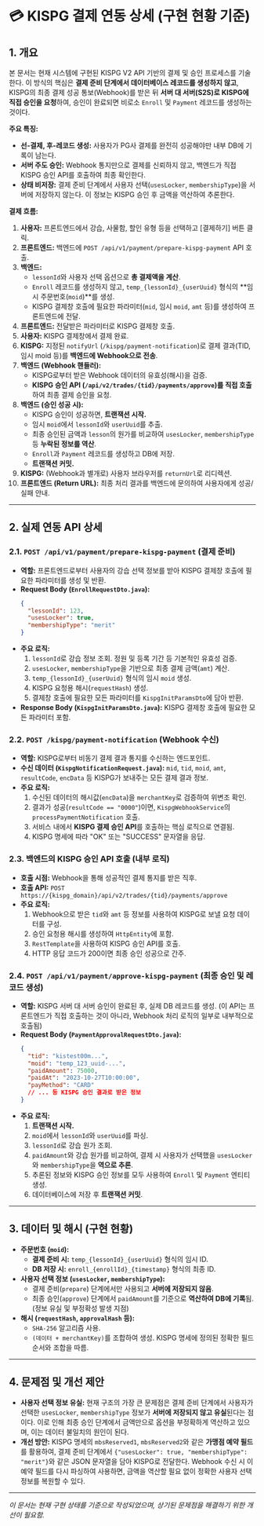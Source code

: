 # 💳 KISPG 결제 연동 상세 (구현 현황 기준)

## 1. 개요

본 문서는 현재 시스템에 구현된 KISPG V2 API 기반의 결제 및 승인 프로세스를 기술한다. 이 방식의 핵심은 **결제 준비 단계에서 데이터베이스 레코드를 생성하지 않고**, KISPG의 최종 결제 성공 통보(Webhook)를 받은 뒤 **서버 대 서버(S2S)로 KISPG에 직접 승인을 요청**하여, 승인이 완료되면 비로소 `Enroll` 및 `Payment` 레코드를 생성하는 것이다.

**주요 특징:**

- **선-결제, 후-레코드 생성:** 사용자가 PG사 결제를 완전히 성공해야만 내부 DB에 기록이 남는다.
- **서버 주도 승인:** Webhook 통지만으로 결제를 신뢰하지 않고, 백엔드가 직접 KISPG 승인 API를 호출하여 최종 확인한다.
- **상태 비저장:** 결제 준비 단계에서 사용자 선택(`usesLocker`, `membershipType`)을 서버에 저장하지 않는다. 이 정보는 KISPG 승인 후 금액을 역산하여 추론한다.

**결제 흐름:**

1.  **사용자:** 프론트엔드에서 강습, 사물함, 할인 유형 등을 선택하고 [결제하기] 버튼 클릭.
2.  **프론트엔드:** 백엔드에 `POST /api/v1/payment/prepare-kispg-payment` API 호출.
3.  **백엔드:**
    - `lessonId`와 사용자 선택 옵션으로 **총 결제액을 계산**.
    - `Enroll` 레코드를 생성하지 않고, `temp_{lessonId}_{userUuid}` 형식의 **임시 주문번호(`moid`)**를 생성.
    - KISPG 결제창 호출에 필요한 파라미터(`mid`, 임시 `moid`, `amt` 등)를 생성하여 프론트엔드에 전달.
4.  **프론트엔드:** 전달받은 파라미터로 KISPG 결제창 호출.
5.  **사용자:** KISPG 결제창에서 결제 완료.
6.  **KISPG:** 지정된 `notifyUrl` (`/kispg/payment-notification`)로 결제 결과(TID, 임시 moid 등)를 **백엔드에 Webhook으로 전송**.
7.  **백엔드 (Webhook 핸들러):**
    - KISPG로부터 받은 Webhook 데이터의 유효성(해시)을 검증.
    - **KISPG 승인 API (`/api/v2/trades/{tid}/payments/approve`)를 직접 호출**하여 최종 결제 승인을 요청.
8.  **백엔드 (승인 성공 시):**
    - KISPG 승인이 성공하면, **트랜잭션 시작.**
    - 임시 `moid`에서 `lessonId`와 `userUuid`를 추출.
    - 최종 승인된 금액과 `lesson`의 원가를 비교하여 `usesLocker`, `membershipType` 등 **누락된 정보를 역산**.
    - `Enroll`과 `Payment` 레코드를 생성하고 DB에 저장.
    - **트랜잭션 커밋.**
9.  **KISPG:** (Webhook과 별개로) 사용자 브라우저를 `returnUrl`로 리디렉션.
10. **프론트엔드 (Return URL):** 최종 처리 결과를 백엔드에 문의하여 사용자에게 성공/실패 안내.

---

## 2. 실제 연동 API 상세

### 2.1. `POST /api/v1/payment/prepare-kispg-payment` (결제 준비)

- **역할:** 프론트엔드로부터 사용자의 강습 선택 정보를 받아 KISPG 결제창 호출에 필요한 파라미터를 생성 및 반환.
- **Request Body (`EnrollRequestDto.java`):**
  ```json
  {
    "lessonId": 123,
    "usesLocker": true,
    "membershipType": "merit"
  }
  ```
- **주요 로직:**
  1.  `lessonId`로 강습 정보 조회. 정원 및 등록 기간 등 기본적인 유효성 검증.
  2.  `usesLocker`, `membershipType`을 기반으로 최종 결제 금액(`amt`) 계산.
  3.  `temp_{lessonId}_{userUuid}` 형식의 임시 `moid` 생성.
  4.  KISPG 요청용 해시(`requestHash`) 생성.
  5.  결제창 호출에 필요한 모든 파라미터를 `KispgInitParamsDto`에 담아 반환.
- **Response Body (`KispgInitParamsDto.java`):** KISPG 결제창 호출에 필요한 모든 파라미터 포함.

### 2.2. `POST /kispg/payment-notification` (Webhook 수신)

- **역할:** KISPG로부터 비동기 결제 결과 통지를 수신하는 엔드포인트.
- **수신 데이터 (`KispgNotificationRequest.java`):** `mid`, `tid`, `moid`, `amt`, `resultCode`, `encData` 등 KISPG가 보내주는 모든 결제 결과 정보.
- **주요 로직:**
  1.  수신된 데이터의 해시값(`encData`)을 `merchantKey`로 검증하여 위변조 확인.
  2.  결과가 성공(`resultCode == "0000"`)이면, `KispgWebhookService`의 `processPaymentNotification` 호출.
  3.  서비스 내에서 **KISPG 결제 승인 API**를 호출하는 핵심 로직으로 연결됨.
  4.  KISPG 명세에 따라 "OK" 또는 "SUCCESS" 문자열을 응답.

### 2.3. 백엔드의 KISPG 승인 API 호출 (내부 로직)

- **호출 시점:** Webhook을 통해 성공적인 결제 통지를 받은 직후.
- **호출 API:** `POST https://{kispg_domain}/api/v2/trades/{tid}/payments/approve`
- **주요 로직:**
  1.  Webhook으로 받은 `tid`와 `amt` 등 정보를 사용하여 KISPG로 보낼 요청 데이터를 구성.
  2.  승인 요청용 해시를 생성하여 `HttpEntity`에 포함.
  3.  `RestTemplate`을 사용하여 KISPG 승인 API를 호출.
  4.  HTTP 응답 코드가 200이면 최종 승인 성공으로 간주.

### 2.4. `POST /api/v1/payment/approve-kispg-payment` (최종 승인 및 레코드 생성)

- **역할:** KISPG 서버 대 서버 승인이 완료된 후, 실제 DB 레코드를 생성. (이 API는 프론트엔드가 직접 호출하는 것이 아니라, Webhook 처리 로직의 일부로 내부적으로 호출됨)
- **Request Body (`PaymentApprovalRequestDto.java`):**
  ```json
  {
    "tid": "kistest00m...",
    "moid": "temp_123_uuid-...",
    "paidAmount": 75000,
    "paidAt": "2023-10-27T10:00:00",
    "payMethod": "CARD"
    // ... 등 KISPG 승인 결과로 받은 정보
  }
  ```
- **주요 로직:**
  1.  **트랜잭션 시작.**
  2.  `moid`에서 `lessonId`와 `userUuid`를 파싱.
  3.  `lessonId`로 강습 원가 조회.
  4.  `paidAmount`와 강습 원가를 비교하여, 결제 시 사용자가 선택했을 `usesLocker`와 `membershipType`을 **역으로 추론**.
  5.  추론된 정보와 KISPG 승인 정보를 모두 사용하여 `Enroll` 및 `Payment` 엔티티 생성.
  6.  데이터베이스에 저장 후 **트랜잭션 커밋**.

---

## 3. 데이터 및 해시 (구현 현황)

- **주문번호 (`moid`):**
  - **결제 준비 시:** `temp_{lessonId}_{userUuid}` 형식의 임시 ID.
  - **DB 저장 시:** `enroll_{enrollId}_{timestamp}` 형식의 최종 ID.
- **사용자 선택 정보 (`usesLocker`, `membershipType`):**
  - 결제 준비(`prepare`) 단계에서만 사용되고 **서버에 저장되지 않음**.
  - 최종 승인(`approve`) 단계에서 `paidAmount`를 기준으로 **역산하여 DB에 기록**됨. (정보 유실 및 부정확성 발생 지점)
- **해시 (`requestHash`, `approvalHash` 등):**
  - `SHA-256` 알고리즘 사용.
  - `(데이터 + merchantKey)`를 조합하여 생성. KISPG 명세에 정의된 정확한 필드 순서와 조합을 따름.

---

## 4. 문제점 및 개선 제안

- **사용자 선택 정보 유실:** 현재 구조의 가장 큰 문제점은 결제 준비 단계에서 사용자가 선택한 `usesLocker`, `membershipType` 정보가 **서버에 저장되지 않고 유실**된다는 점이다. 이로 인해 최종 승인 단계에서 금액만으로 옵션을 부정확하게 역산하고 있으며, 이는 데이터 불일치의 원인이 된다.
- **개선 방안:** KISPG 명세의 `mbsReserved1`, `mbsReserved2`와 같은 **가맹점 예약 필드**를 활용하여, 결제 준비 단계에서 `{"usesLocker": true, "membershipType": "merit"}`와 같은 JSON 문자열을 담아 KISPG로 전달한다. Webhook 수신 시 이 예약 필드를 다시 파싱하여 사용하면, 금액을 역산할 필요 없이 정확한 사용자 선택 정보를 복원할 수 있다.

---

_이 문서는 현재 구현 상태를 기준으로 작성되었으며, 상기된 문제점을 해결하기 위한 개선이 필요함._
